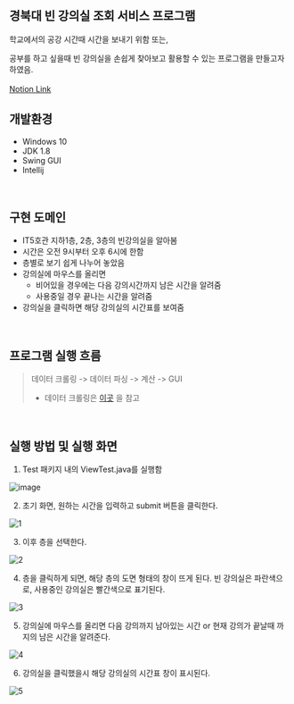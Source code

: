 
## 경북대 빈 강의실 조회 서비스 프로그램
학교에서의 공강 시간때 시간을 보내기 위함 또는, 

공부를 하고 싶을때 빈 강의실을 손쉽게 찾아보고 활용할 수 있는 프로그램을 만들고자 하였음.
<br><br>
[Notion Link](https://truth-scallop-0eb.notion.site/EmptyRoom-KNU-0c51d32bce124386a64aa101ef83a0ba)

## 개발환경

- Windows 10
- JDK 1.8
- Swing GUI
- Intellij
<br>

## 구현 도메인

- IT5호관 지하1층, 2층, 3층의 빈강의실을 알아봄
- 시간은 오전 9시부터 오후 6시에 한함
- 층별로 보기 쉽게 나누어 놓았음
- 강의실에 마우스를 올리면
    - 비어있을 경우에는 다음 강의시간까지 남은 시간을 알려줌
    - 사용중일 경우 끝나는 시간을 알려줌
- 강의실을 클릭하면 해당 강의실의 시간표를 보여줌
<br>

## 프로그램 실행 흐름

> 데이터 크롤링 -> 데이터 파싱 -> 계산 -> GUI 
> * 데이터 크롤링은 [이곳](https://github.com/whipbaek/Python-Crawling/tree/main) 을 참고
<br>

## 실행 방법 및 실행 화면

1. Test 패키지 내의 ViewTest.java를 실행함

![image](https://user-images.githubusercontent.com/75191916/172535197-d6d924a6-bbf2-44e8-91ff-c6f120247ae5.png)


2. 초기 화면, 원하는 시간을 입력하고 submit 버튼을 클릭한다.

![1](https://user-images.githubusercontent.com/75191916/172535284-7df4d56b-8fbf-4357-a1bf-e0f50623ed2e.png)

3. 이후 층을 선택한다.

![2](https://user-images.githubusercontent.com/75191916/172535295-9af7d6cb-b359-4183-bb81-dfbbd3560eea.png)

4. 층을 클릭하게 되면, 해당 층의 도면 형태의 창이 뜨게 된다. 
   빈 강의실은 파란색으로, 사용중인 강의실은 빨간색으로 표기된다.

![3](https://user-images.githubusercontent.com/75191916/172535358-fd25d5a0-c857-4456-a3a1-20901422b344.png)


5. 강의실에 마우스를 올리면 다음 강의까지 남아있는 시간 or 현재 강의가 끝날때 까지의 남은 시간을 알려준다.

![4](https://user-images.githubusercontent.com/75191916/172535489-2e2e1275-96c6-46b2-9bb3-541e557d1aa2.png)

6. 강의실을 클릭했을시 해당 강의실의 시간표 창이 표시된다.

![5](https://user-images.githubusercontent.com/75191916/172535527-a978058b-3dbb-4c42-892c-1e109087ffc7.png)

